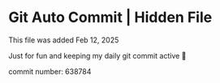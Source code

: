 # Git Auto Commit | Hidden File

This file was added Feb 12, 2025

Just for fun and keeping my daily git commit active 🤪

commit number: 638784
